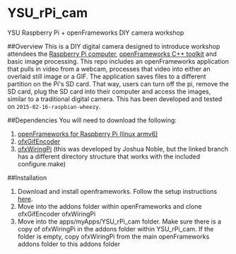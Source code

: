 # YSU_rPi_cam
YSU Raspberry Pi + openFrameworks DIY camera workshop

##Overview
This is a DIY digital camera designed to introduce workshop attendees the [Raspberry Pi computer][1], [openFrameworks C++ toolkit][2] and basic image processing. This repo includes an openFrameworks application that pulls in video from a webcam, processes that video into either an overlaid still image or a GIF. The application saves files to a different partition on the Pi's SD card. That way, users can turn off the pi, remove the SD card, plug the SD card into their computer and access the images, similar to a traditional digital camera. This has been developed and tested on `2015-02-16-raspbian-wheezy`. 




##Dependencies
You will need to download the following:

1. [openFrameworks for Raspberry Pi (linux armv6)][3]
2. [ofxGifEncoder][4]
3. [ofxWiringPi][5] (this was developed by Joshua Noble, but the linked branch has a different directory structure that works with the included configure.make)


##Installation
1. Download and install openframeworks. Follow the setup instructions [here][6]. 
2. Move into the addons folder within openFrameworks and clone ofxGifEncoder ofxWiringPi
3. Move into the apps/myApps/YSU_rPi_cam folder.  Make sure there is a copy of ofxWiringPi in the addons folder within YSU_rPi_cam. If the folder is empty, copy ofxWiringPi from the main openFrameworks addons folder to this addons folder

[1]: http://www.raspberrypi.org/
[2]: http://www.openframeworks.cc/
[3]: http://www.openframeworks.cc/download/
[4]: https://github.com/jesusgollonet/ofxGifEncoder
[5]: https://github.com/jmarsico/ofxWiringPi  
[6]: http://www.openframeworks.cc/setup/raspberrypi/Raspberry-Pi-Getting-Started.html

